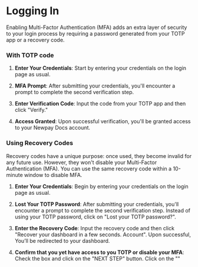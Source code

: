 # Logging In

Enabling Multi-Factor Authentication (MFA) adds an extra layer of security to
your login process by requiring a password generated from your TOTP app or a
recovery code.

### With TOTP code

1. **Enter Your Credentials**: Start by entering your credentials on the login
   page as usual.

2. **MFA Prompt**: After submitting your credentials, you'll encounter a prompt
   to complete the second verification step.


3. **Enter Verification Code**: Input the code from your TOTP app and then
   click "Verify."

4. **Access Granted**: Upon successful verification, you'll be granted access
   to your Newpay Docs account.

### Using Recovery Codes

Recovery codes have a unique purpose: once used, they become invalid for any
future use. However, they won't disable your Multi-Factor Authentication (MFA).
You can use the same recovery code within a 10-minute window to disable MFA.

1. **Enter Your Credentials**: Begin by entering your credentials on the login
   page as usual.

2. **Lost Your TOTP Password**: After submitting your credentials, you'll
   encounter a prompt to complete the second verification step. Instead of
   using your TOTP password, click on "Lost your TOTP password?".


3. **Enter the Recovery Code**: Input the recovery code and then click "Recover
   your dashboard in a few seconds. Account". Upon successful, You’ll be
   redirected to your dashboard.


4. **Confirm that you yet have access to you TOTP or disable your MFA**: Check
   the box and click on the "NEXT STEP" button. Click on the ""

